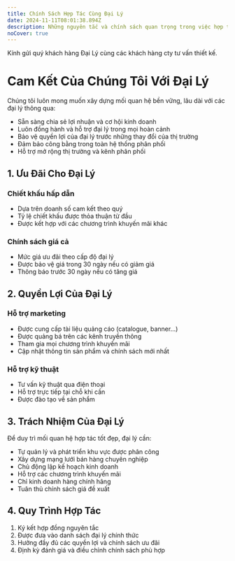 ```yaml
---
title: Chính Sách Hợp Tác Cùng Đại Lý
date: 2024-11-11T08:01:38.894Z
description: Những nguyên tắc và chính sách quan trọng trong việc hợp tác với đại lý
noCover: true
---
```

Kính gửi quý khách hàng Đại Lý cùng các khách hàng cty tư vấn thiết kế.
# Cam Kết Của Chúng Tôi Với Đại Lý

Chúng tôi luôn mong muốn xây dựng mối quan hệ bền vững, lâu dài với các đại lý thông qua:

- Sẵn sàng chia sẻ lợi nhuận và cơ hội kinh doanh
- Luôn đồng hành và hỗ trợ đại lý trong mọi hoàn cảnh
- Bảo vệ quyền lợi của đại lý trước những thay đổi của thị trường
- Đảm bảo công bằng trong toàn hệ thống phân phối
- Hỗ trợ mở rộng thị trường và kênh phân phối

## 1. Ưu Đãi Cho Đại Lý

### Chiết khấu hấp dẫn
- Dựa trên doanh số cam kết theo quý
- Tỷ lệ chiết khấu được thỏa thuận từ đầu
- Được kết hợp với các chương trình khuyến mãi khác

### Chính sách giá cả
- Mức giá ưu đãi theo cấp độ đại lý
- Được bảo vệ giá trong 30 ngày nếu có giảm giá
- Thông báo trước 30 ngày nếu có tăng giá

## 2. Quyền Lợi Của Đại Lý

### Hỗ trợ marketing
- Được cung cấp tài liệu quảng cáo (catalogue, banner...)
- Được quảng bá trên các kênh truyền thông
- Tham gia mọi chương trình khuyến mãi
- Cập nhật thông tin sản phẩm và chính sách mới nhất

### Hỗ trợ kỹ thuật
- Tư vấn kỹ thuật qua điện thoại
- Hỗ trợ trực tiếp tại chỗ khi cần
- Được đào tạo về sản phẩm

## 3. Trách Nhiệm Của Đại Lý

Để duy trì mối quan hệ hợp tác tốt đẹp, đại lý cần:

- Tự quản lý và phát triển khu vực được phân công
- Xây dựng mạng lưới bán hàng chuyên nghiệp
- Chủ động lập kế hoạch kinh doanh
- Hỗ trợ các chương trình khuyến mãi
- Chỉ kinh doanh hàng chính hãng
- Tuân thủ chính sách giá đề xuất

## 4. Quy Trình Hợp Tác

1. Ký kết hợp đồng nguyên tắc
2. Được đưa vào danh sách đại lý chính thức
3. Hưởng đầy đủ các quyền lợi và chính sách ưu đãi
4. Định kỳ đánh giá và điều chỉnh chính sách phù hợp